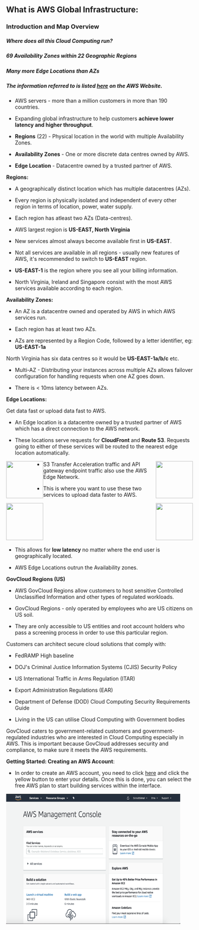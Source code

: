 ## What is AWS Global Infrastructure:

### Introduction and Map Overview

##### **Where does all this Cloud Computing run?**

##### **69 Availability Zones within 22 Geographic Regions**

##### **Many more Edge Locations than AZs**

##### **The information referred to is listed [here](https://github.com/sohaibsohail98/AWS_Cloud_Practitioner/blob/master/AWS-Day1.MD) on the AWS Website.**

- AWS servers - more than a million customers in more than 190 countries. 

- Expanding global infrastructure to help customers **achieve lower latency and higher throughput**.

- **Regions** (22) - Physical location in the world with multiple Availability Zones. 

- **Availability Zones** - One or more discrete data centres owned by AWS. 

- **Edge Location** - Datacentre owned by a trusted partner of AWS. 

**Regions:**

- A geographically distinct location which has multiple datacentres (AZs).

- Every region is physically isolated and independent of every other region in terms of location, power, water supply. 

- Each region has atleast two AZs (Data-centres). 

- AWS largest region is **US-EAST, North Virginia**

- New services almost always become available first in **US-EAST**.

- Not all services are available in all regions - usually new features of AWS, it's recommended to switch to **US-EAST** region.

- **US-EAST-1** is the region where you see all your billing information.

- North Virginia, Ireland and Singapore consist with the most AWS services available according to each region.

**Availability Zones:**

- An AZ is a datacentre owned and operated by AWS in which AWS services run. 

- Each region has at least two AZs.

- AZs are represented by a Region Code, followed by a letter identifier, eg: **US-EAST-1a** 

North Virginia has six data centres so it would be **US-EAST-1a/b/c** etc.

- Multi-AZ - Distributing your instances across multiple AZs allows failover configuration for handling requests when one AZ goes down.

- There is < 10ms latency between AZs.  

**Edge Locations:**

Get data fast or upload data fast to AWS.

- An Edge location is a datacentre owned by a trusted partner of AWS which has a direct connection to the AWS network. 

- These locations serve requests for **CloudFront** and **Route 53**. Requests going to either of these services will be routed to the nearest edge location automatically. 

<img align="left" width="100" height="100" src="https://www.marco.zone/assets/aws-cloudfront.png">

<img align="right" width="100" height="100" src="https://res.cloudinary.com/hy4kyit2a/f_auto,fl_lossy,q_70/learn/modules/core-aws-services/connect-resources-with-aws-networking/images/4a78924d4547d2980a6ca59b3ccc0f8a_b-13-d-93-be-a-08-b-4-d-27-ad-65-d-354-a-564-d-04-a.png">

- S3 Transfer Acceleration traffic and API gateway endpoint traffic also use the AWS Edge Network. 

- This is where you want to use these two services to upload data faster to AWS. 

<img src="https://sandrocirulli.net/site/wp-content/uploads/2019/10/Amazon-Simple-Storage-Service-S3_light-bg@4x.png" width="100" height="100">

<img src="https://i0.wp.com/oddblogger.com/wp-content/uploads/2019/08/Amazon-API-Gateway@4x.png?fit=300%2C300&ssl=1" width="100" height="100" align="right">

- This allows for **low latency** no matter where the end user is geographically located. 

- AWS Edge Locations outrun the Availability zones. 

**GovCloud Regions (US)**

- AWS GovCloud Regions allow customers to host sensitive Controlled Unclassified Information and other types of regulated workloads. 

- GovCloud Regions - only operated by employees who are US citizens on US soil. 

- They are only accessible to US entities and root account holders who pass a screening process in order to use this particular region. 

Customers can architect secure cloud solutions that comply with:
 - FedRAMP High baseline
 - DOJ's Criminal Justice Information Systems (CJIS) Security Policy
 - US International Traffic in Arms Regulation (ITAR)
 - Export Administration Regulations (EAR)
 - Department of Defense (DOD) Cloud Computing Security Requirements Guide
 
- Living in the US can utilise Cloud Computing with Government bodies

GovCloud caters to government-related customers and government-regulated industries who are interested in Cloud Computing especially in AWS. This is important because GovCloud addresses security and compliance, to make sure it meets the AWS requirements. 

**Getting Started: Creating an AWS Account**:

- In order to create an AWS account, you need to click [here](https://aws.amazon.com/resources/create-account/) and click the yellow button to enter your details. Once this is done, you can select the free AWS plan to start building services within the interface.

<img src="https://github.com/sohaibsohail98/AWS_Cloud_Practitioner/blob/master/Image/AWSCloudHome.png" height="350" width="470"/> 
 